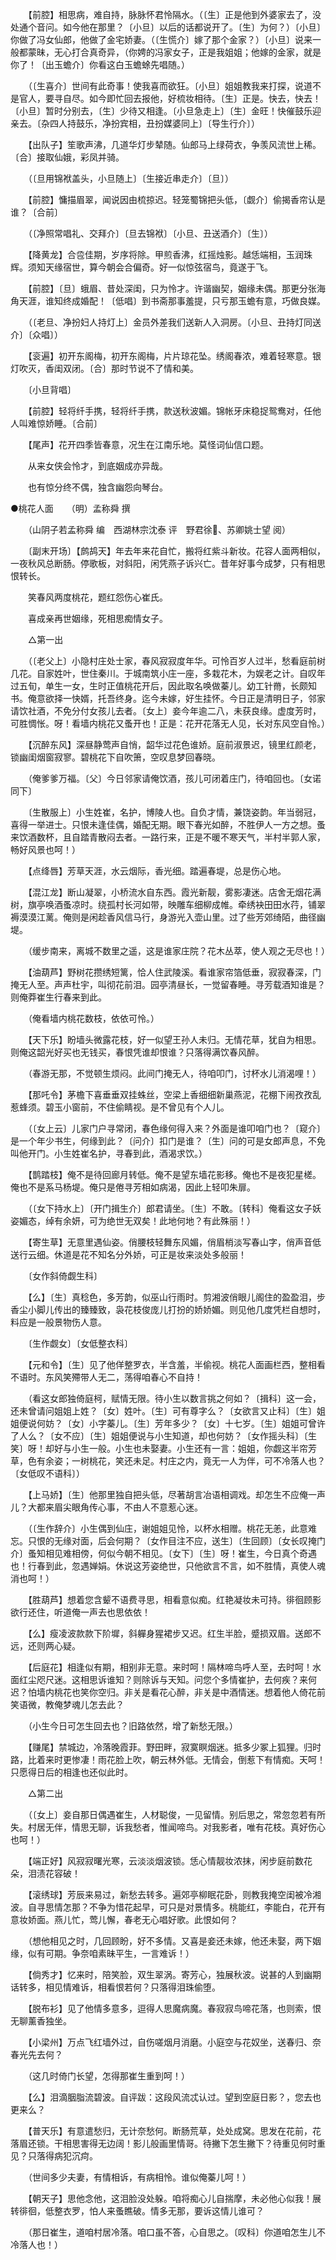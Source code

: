 <!-- { "loadSidebar": true } -->
　　【前腔】相思病，难自持，脉脉怀君怜隔水。（〔生〕正是他到外婆家去了，没处通个音问。如今他在那里？〔小旦〕以后的话都说开了。〔生〕为何？）〔小旦〕你做了冯女仙郎，他做了金宅娇妻。（〔生慌介〕嫁了那个金家？）〔小旦〕说来一般都蒙昧，无心打合真奇异，（你娉的冯家女子，正是我姐姐；他嫁的金家，就是你了！〔出玉蟾介〕你看这白玉蟾蜍先唱随。） 

　　（〔生喜介〕世间有此奇事！使我喜而欲狂。〔小旦〕姐姐教我来打探，说道不是官人，要寻自尽。如今即忙回去报他，好梳妆相待。〔生〕正是。快去，快去！〔小旦〕暂时分别去，〔生〕少待又相逢。〔小旦急走上〕〔生〕金旺！快催鼓乐迎亲去。〔杂四人持鼓乐，净扮宾相，丑扮媒婆同上〕〔导生行介〕） 

　　【出队子】笙歌声沸，几道华灯步辇随。仙郎马上绿荷衣，争羡风流世上稀。〔合〕接取仙娥，彩凤并骑。 

　　（〔旦用锦袱盖头，小旦随上〕〔生接近串走介〕〔旦〕） 

　　【前腔】慵描眉翠，闻说因由梳掠迟。轻笼蜀锦把头低，〔觑介〕偷揭香帘认是谁？〔合前〕 

　　（〔净照常唱礼、交拜介〕〔旦去锦袱〕〔小旦、丑送酒介〕〔生〕） 

　　【降黄龙】合卺佳期，岁序将除。甲煎香沸，红摇烛影。越恁端相，玉润珠辉。须知天缘宿世，算今朝会合偏奇。好一似惊弦宿鸟，竟遂于飞。 

　　【前腔】〔旦〕蛾眉、昔处深闺，只为怜才。许谐幽契，姻缘未偶。那更分张海角天涯，谁知终成婚配！〔低唱〕到书斋那事羞提，只亏那玉蟾有意，巧做良媒。 

　　（〔老旦、净扮妇人持灯上〕金员外差我们送新人入洞房。〔小旦、丑持灯同送介〕〔众唱〕） 

　　【衮遍】初开东阁梅，初开东阁梅，片片琼花坠。绣阁春浓，难着轻寒意。银灯吹灭，香闺双闭。〔合〕那时节说不了情和美。 

　　〔小旦背唱〕 

　　【前腔】轻将纤手携，轻将纤手携，款送秋波媚。锦帐牙床稳捉鸳鸯对，任他人叫难惊娇睡。〔合前〕 

　　【尾声】花开四季皆春意，况生在江南乐地。莫怪词仙信口题。 

　　从来女侠会怜才，到底姻成亦异哉。 

　　也有惊分终不偶，独含幽怨向琴台。


●桃花人面　　（明）孟称舜 撰 

　　（山阴子若孟称舜 编　西湖林宗沈泰 评　野君徐、苏卿姚士望 阅） 

　　〔副末开场〕【鹧鸪天】年去年来花自忙，搬将红紫斗新妆。花容人面两相似，一夜秋风总断肠。停歌板，对斜阳，闲凭燕子诉兴亡。昔年好事今成梦，只有相思恨转长。 

　　笑春风两度桃花，题红怨伤心崔氏。 

　　喜成亲再世姻缘，死相思痴情女子。 

　　△第一出 

　　（〔老父上〕小隐村庄处士家，春风寂寂度年华。可怜百岁人过半，愁看庭前树几花。自家姓叶，世住秦川。于城南筑小庄一座，多栽花木，为娱老之计。自叹年过五旬，单生一女，生时正值桃花开后，因此取名唤做蓁儿。幼工针黹，长颇知书。俺意欲择一快婿，托吾终身。迄今未嫁，好生挂怀。今日正是清明日子，邻家请饮社酒，不免分付女孩儿去者。〔女上〕妾今年逾二八，未获良缘。虚度芳时，可胜惆怅。呀！看墙内桃花又蚤开也！正是：花开花落无人见，长对东风空自怜。） 

　　【沉醉东风】深昼静莺声自悄，韶华过花色谁娇。庭前淑景迟，镜里红颜老，锁幽闺烟窗寂寥。碧桃花下自吹箫，空叹息梦回春晓。 

　　（俺爹爹万福。〔父〕今日邻家请俺饮酒，孩儿可闭着庄门，待咱回也。〔女诺同下〕 

　　〔生散服上〕小生姓崔，名护，博陵人也。自负才情，兼饶姿韵。年当弱冠，喜得一举进士。只恨未逢佳偶，婚配无期。眼下春光如醉，不胜伊人一方之想。蚤来饮酒数杯，且自踏青散闷去者。一路行来，正是不暖不寒天气，半村半郭人家，畅好风景也呵！） 

　　【点绛唇】芳草天涯，水云烟际，香光细。踏遍春堤，总是伤心地。 

　　【混江龙】断山凝翠，小桥流水自东西。霞光新靓，雾影凄迷。店舍无烟花满树，旗亭唤酒蚤凉时。绕孤村长河如带，映雕车细柳成帷。牵绣袂田田水荇，铺翠褥漠漠江蓠。俺则是闲趁香风信马行，身游光入壶山里。过了些芳郊绮陌，曲径幽堤。 

　　（缓步南来，离城不数里之遥，这是谁家庄院？花木丛萃，使人观之无尽也！） 

　　【油葫芦】野树花攒绣短篱，恰人住武陵溪。看谁家帘箔低垂，寂寂春深，门掩无人至。声声杜宇，叫彻花前泪。园亭清昼长，一觉留春睡。寻芳载酒知谁是？则俺莽崔生行春来到此。 

　　（俺看墙内桃花数枝，依依可怜。） 

　　【天下乐】盼墙头微露花枝，好一似望王孙人未归。无情花草，犹自为相思。则俺这韶光好买也无钱买，春恨凭谁却恨谁？只落得满饮春风醉。 

　　（春游无那，不觉顿生烦闷。此间门掩无人，待咱叩门，讨杯水儿消渴哩！） 

　　【那吒令】茅檐下喜垂垂双挂蛛丝，空梁上香细细新巢燕泥，花棚下闹孜孜乱惹蜂须。碧玉小窗前，不住偷睛视。是不曾见有个人儿。 

　　（〔女上云〕儿家门户寻常闭，春色缘何得入来？外面是谁叩咱门也？〔窥介〕是一个年少书生，何缘到此？〔问介〕扣门是谁？〔生〕问的可是女郎声息，不免叫他开门。小生姓崔名护，寻春到此，酒渴求饮。） 

　　【鹊踏枝】俺不是待回廊月转低。俺不是望东墙花影移。俺也不是夜犯星槎。俺也不是系马杨堤。俺只是倦寻芳相如病渴，因此上轻叩朱扉。 

　　（〔女下持水上〕〔开门揖生介〕郎君请坐。〔生〕不敢。〔转科〕俺看这女子妖姿媚态，绰有余妍，可为绝世无双矣！此地何地？有此殊丽！） 

　　【寄生草】无意里遇仙姿。俏腰枝轻舞东风媚，俏眉梢淡写春山字，俏声音低送行云细。休道是花不知名分外娇，可正是妆来淡处多般丽！ 

　　〔女作斜倚觑生科〕 

　　【么】〔生〕真稔色，多芳韵，似巫山行雨时。剪湘波俏眼儿阁住的盈盈泪，步香尘小脚儿传出的臻臻致，袅花枝俊庞儿打扮的娇娇媚。则见他几度凭栏自想时，料应是一般景物伤人意。 

　　〔生作觑女〕〔女低整衣科〕 

　　【元和令】〔生〕见了他佯整罗衣，半含羞，半偷视。桃花人面画栏西，整相看不语时。东风笑殢带人无二，荡得咱春心不自持！ 

　　（看这女郎独倚庭柯，赋情无限。待小生以数言挑之何如？〔揖科〕这一会，还未曾请问姐姐上姓？〔女〕姓叶。〔生〕可有尊字么？〔女欲言又止科〕〔生〕姐姐便说何妨？〔女〕小字蓁儿。〔生〕芳年多少？〔女〕十七岁。〔生〕姐姐可曾许了人么？〔女不应〕〔生〕姐姐便说与小生知道，却也何妨？〔女作摇头科〕〔生笑〕呀！却好与小生一般。小生也未娶妻。小生还有一言：姐姐，你觑这半帘芳草，色有余姿；一树桃花，笑还未足。村庄之内，竟无一人为伴，可不冷落人也？〔女低叹不语科〕） 

　　【上马娇】〔生〕他那里独自把头低，尽著胡言冶语相调戏。却怎生不应俺一声儿？大都来眉尖眼角传心事，不由人不意惹心迷。 

　　（〔生作辞介〕小生偶到仙庄，谢姐姐见怜，以杯水相赠。桃花无恙，此意难忘。只恨的无缘对面，后会何期？〔女作目注不应，送生〕〔生回顾〕〔女长叹掩门介〕蚤知相见难相傍，何似今朝不相见。〔女下〕〔生〕呀！崔生，今日真个奇遇也！行春到此，忽遇婵娟。休说这芳姿绝世，只他欲言不言，如不胜情，真使人魂消也呵！） 

　　【胜葫芦】想着您含颦不语费寻思，相看意似痴。红艳凝妆未可持。徘徊顾影欲行还住，听道俺一声去也思依依！ 

　　【么】瘦凌波款款下阶墀，斜軃身猩裙步又迟。红生半脸，蹙损双眉。送郎不远，还则两心疑。 

　　【后庭花】相逢似有期，相别非无意。来时呵！隔林啼鸟呼人至，去时呵！水面红尘咫尺迷。这相思诉谁知？则除诉与天知。问您个多情崔护，去何疾？来何迟？怕墙内桃花也笑你空归。非关是看花心醉，非关是中酒情迷。想着他人倚花前笑语微，教俺梦魂儿怎去此？ 

　　（小生今日可怎生回去也？旧路依然，增了新愁无限。） 

　　【赚尾】禁城边，冷落晚霞菲。野田畔，寂寞瞑烟迷。抵多少冢上狐狸。归时路，比着来时更惨凄！雨花脸上吹，朝云林外低。无情会，倒惹下有情痴。天呵！只愿得日后的相逢也还似此时。 

　　△第二出 

　　（〔女上〕妾自那日偶遇崔生，人材聪俊，一见留情。别后思之，常忽忽若有所失。村居无伴，情思无聊，诉我愁者，惟闻啼鸟。对我影者，唯有花枝。真好伤心也呵！） 

　　【端正好】风寂寂曙光寒，云淡淡烟波锁。恁心情靓妆浓抹，闲步庭前数花朵，泪渍花容破！ 

　　【滚绣球】芳辰来易过，新愁去转多。遍郊亭柳眠花卧，则教我掩空闺被冷湘波。自寻思情怎那？不争为惜花起早，可只是对景情多。桃能红，李能白，花开有意妆娇面。燕儿忙，莺儿懈，春老无心唱好歌。此恨如何？ 

　　（想他相见之时，几回顾盼，好不多情。又喜是妾还未嫁，他还未娶，两下姻缘，似有可期。争奈咱素昧平生，一言难诉！） 

　　【倘秀才】忆来时，陪笑脸，双生翠涡。寄芳心，独展秋波。说甚的人到幽期话转多，相见情难诉，相看恨若何？只落得泪珠偷堕。 

　　【脱布衫】见了他情多意多，逗得人思魔病魔。春寂寂鸟啼花落，也则索，恨无聊薰香独坐。 

　　【小梁州】万点飞红墙外过，自伤嗟烟月消磨。小庭空与花奴坐，送春归、奈春光先去何？ 

　　（这几时倚门长望，怎得那崔生重到呵！） 

　　【么】泪滴胭脂流碧波。自评跋：这段风流忒认过。望到空庭日影？，您去也更来么？ 

　　【普天乐】有意遣愁归，无计奈愁何。断肠荒草，处处成窝。思发在花前，花落眉还锁。干相思害得无边阔！影儿般画里情哥。待撇下怎生撇下？待重见何时重见？只落得病犯沉疴。 

　　（世间多少夫妻，有情相诉，有病相怜。谁似俺蓁儿呵！） 

　　【朝天子】思他念他，这泪脸没处躲。咱将痴心儿自揣摩，未必他心似我！展转徘徊，低整衣罗，怕人来蚤瞧破。情多无那，要诉这情儿谁可？ 

　　（那日崔生，道咱村居冷落。咱口虽不答，心自思之。〔叹科〕你道咱怎生儿不冷落人也！） 

